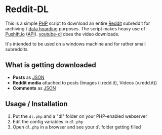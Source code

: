 # Reddit-DL

This is a simple [PHP](https://www.php.net/) script to download an entire [Reddit](https://reddit.com) subreddit for archiving / [data hoarding](https://www.reddit.com/r/DataHoarder/) purposes. The script makes heavy use of [Pushift.io](https://pushift.io) ([API](https://github.com/pushshift/api)). [youtube-dl](https://ytdl-org.github.io/youtube-dl/index.html) does the video downloads.

It's intended to be used on a windows machine and for rather small subreddits.

## What is getting downloaded

- **Posts** as [JSON](https://www.json.org/json-en.html)
- **Reddit media** attached to posts (Images (i.redd.it), Videos (v.redd.it))
- **Comments** as [JSON](https://www.json.org/json-en.html)

## Usage / Installation

1. Put the `dl.php` and a "dl" folder on your PHP-enabled webserver
2. Edit the config variables in `dl.php`
3. Open `dl.php` in a browser and see your `dl` folder getting filled
